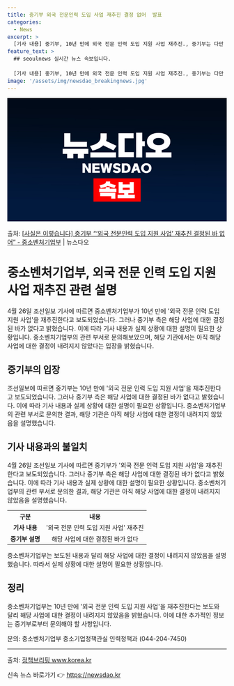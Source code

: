 ```yaml
---
title: 중기부 외국 전문인력 도입 사업 재추진 결정 없어  발표
categories:
  - News
excerpt: >
  [기사 내용] 중기부, 10년 만에 외국 전문 인력 도입 지원 사업 재추진., 중기부는 다만 예전처럼 해외에…
feature_text: >
  ## seoulnews 실시간 뉴스 속보입니다.

  [기사 내용] 중기부, 10년 만에 외국 전문 인력 도입 지원 사업 재추진., 중기부는 다만 예전처럼 해외에…
image: '/assets/img/newsdao_breakingnews.jpg'
---
```


![뉴스다오 속보](/assets/img/newsdao_breakingnews.jpg)

<p>출처: <a href="https://newsdao.kr/3685" rel="dofollow">[사실은 이렇습니다] 중기부 “‘외국 전문인력 도입 지원 사업’ 재추진 결정된 바 없어” - 중소벤처기업부</a> | 뉴스다오</p>

<h1>중소벤처기업부, 외국 전문 인력 도입 지원 사업 재추진 관련 설명</h1>

<p data-ke-size="size16">4월 26일 조선일보 기사에 따르면 중소벤처기업부가 10년 만에 '외국 전문 인력 도입 지원 사업'을 재추진한다고 보도되었습니다. 그러나 중기부 측은 해당 사업에 대한 결정된 바가 없다고 밝혔습니다. 이에 따라 기사 내용과 실제 상황에 대한 설명이 필요한 상황입니다. 중소벤처기업부의 관련 부서로 문의해보았으며, 해당 기관에서는 아직 해당 사업에 대한 결정이 내려지지 않았다는 입장을 밝혔습니다.</p>

<h2 data-ke-size="size26">중기부의 입장</h2>

<p data-ke-size="size16">조선일보에 따르면 중기부는 10년 만에 '외국 전문 인력 도입 지원 사업'을 재추진한다고 보도되었습니다. 그러나 중기부 측은 해당 사업에 대한 결정된 바가 없다고 밝혔습니다. 이에 따라 기사 내용과 실제 상황에 대한 설명이 필요한 상황입니다. 중소벤처기업부의 관련 부서로 문의한 결과, 해당 기관은 아직 해당 사업에 대한 결정이 내려지지 않았음을 설명했습니다.</p>

<h2 data-ke-size="size26">기사 내용과의 불일치</h2>

<p data-ke-size="size16">4월 26일 조선일보 기사에 따르면 중기부가 '외국 전문 인력 도입 지원 사업'을 재추진한다고 보도되었습니다. 그러나 중기부 측은 해당 사업에 대한 결정된 바가 없다고 밝혔습니다. 이에 따라 기사 내용과 실제 상황에 대한 설명이 필요한 상황입니다. 중소벤처기업부의 관련 부서로 문의한 결과, 해당 기관은 아직 해당 사업에 대한 결정이 내려지지 않았음을 설명했습니다.</p>

<table>
	<tr>
		<th>구분</th>
		<th>내용</th>
	</tr>
	<tr>
		<td style="text-align: center; height: 17px;"><b>기사 내용</b></td>
		<td style="text-align: center; height: 17px;">'외국 전문 인력 도입 지원 사업' 재추진</td>
	</tr>
	<tr>
		<td style="text-align: center; height: 17px;"><b>중기부 설명</b></td>
		<td style="text-align: center; height: 17px;">해당 사업에 대한 결정된 바가 없다</td>
	</tr>
</table>

<p data-ke-size="size16">중소벤처기업부는 보도된 내용과 달리 해당 사업에 대한 결정이 내려지지 않았음을 설명했습니다. 따라서 실제 상황에 대한 설명이 필요한 상황입니다.</p>

<h2 data-ke-size="size26">정리</h2>

<p data-ke-size="size16">중소벤처기업부는 10년 만에 '외국 전문 인력 도입 지원 사업'을 재추진한다는 보도와 달리 해당 사업에 대한 결정이 내려지지 않았음을 밝혔습니다. 이에 대한 추가적인 정보는 중기부로부터 문의해야 할 사항입니다.</p>

<p data-ke-size="size16">문의: 중소벤처기업부 중소기업정책관실 인력정책과 (044-204-7450)</p>

<hr>

<p data-ke-size="size16">출처: <a href="https://www.korea.kr/info/who/newsDaoView.do?newsDaoId=3685" target="_blank" rel="noopener">정책브리핑 www.korea.kr</a></p> 

신속 뉴스 바로가기 👉 <a href="https://newsdao.kr" rel="dofollow">https://newsdao.kr</a>


